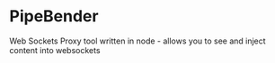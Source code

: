 # PipeBender
Web Sockets Proxy tool written in node - allows you to see and inject content into websockets
